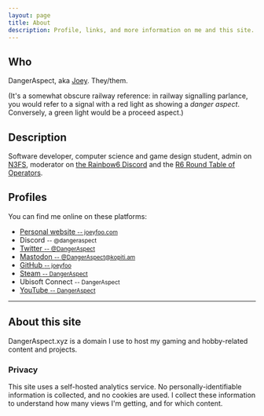 ```yaml
---
layout: page
title: About
description: Profile, links, and more information on me and this site.
---
```


## Who

DangerAspect, aka [Joey](https://joeyfoo.com/). They/them.

(It's a somewhat obscure railway reference: in railway signalling parlance, you would refer to a signal with a red light as showing a _danger aspect_. Conversely, a green light would be a proceed aspect.)

## Description

Software developer, computer science and game design student, admin on [N3FS](http://n3fs.co.uk/), moderator on [the Rainbow6 Discord](https://discord.gg/Rainbow6) and the [R6 Round Table of Operators](https://r6roundtable.com/discord). 

## Profiles

You can find me online on these platforms:

* [Personal website <small>-- joeyfoo.com</small>](https://joeyfoo.com/)
* Discord <small>-- @dangeraspect</small>
* [Twitter <small>-- @DangerAspect</small>](https://twitter.com/DangerAspect)
* [Mastodon <small>-- @DangerAspect@kopiti.am</small>](https://kopiti.am/@DangerAspect)
* [GitHub <small>-- joeyfoo</small>](https://github.com/joeyfoo)
* [Steam <small>-- DangerAspect</small>](https://steamcommunity.com/id/DangerAspect/)
* Ubisoft Connect <small>-- DangerAspect</small>
* [YouTube <small>-- DangerAspect</small>](https://www.youtube.com/channel/UCJXRrmE82RZ9WoUScgp7STA)

----

## About this site

DangerAspect.xyz is a domain I use to host my gaming and hobby-related content and projects. 

### Privacy

This site uses a self-hosted analytics service. No personally-identifiable information is collected, and no cookies are used. I collect these information to understand how many views I'm getting, and for which content.

